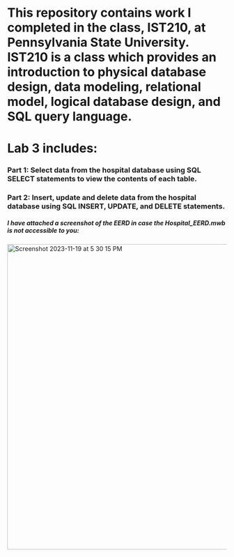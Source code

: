 # This repository contains work I completed in the class, IST210, at Pennsylvania State University. IST210 is a class which provides an introduction to physical database design, data modeling, relational model, logical database design, and SQL query language.
# Lab 3 includes:
### Part 1: Select data from the hospital database using SQL SELECT statements to view the contents of each table.
### Part 2: Insert, update and delete data from the hospital database using SQL INSERT, UPDATE, and DELETE statements.
##### I have attached a screenshot of the EERD in case the Hospital_EERD.mwb is not accessible to you:
<img width="701" alt="Screenshot 2023-11-19 at 5 30 15 PM" src="https://github.com/miaiceland/IST210_Lab4/assets/133405129/adcfd8ef-7eaa-492d-a3bf-818a5ce88020">
